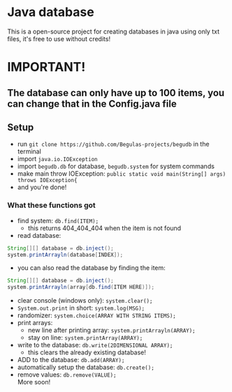 # Java database
This is a open-source project for creating databases in java using only txt files, it's free to use without credits!
# IMPORTANT!
## **The database can only have up to 100 items, you can change that in the Config.java file**
## Setup
- run `git clone https://github.com/Begulas-projects/begudb` in the terminal
- import `java.io.IOException`
- import `begudb.db` for database, `begudb.system` for system commands
- make main throw IOException: `public static void main(String[] args) throws IOException{`
- and you're done!

### What these functions got
- find system: `db.find(ITEM);`
  - this returns 404_404_404 when the item is not found
- read database:
```java
String[][] database = db.inject();
system.printArrayln(database[INDEX]);
```
  - you can also read the database by finding the item:
  ```java
  String[][] database = db.inject();
  system.printArrayln(array[db.find(ITEM HERE)]);
  ```
- clear console (windows only): `system.clear();`
- `System.out.print` in short: `system.log(MSG);`
- randomizer: `system.choice(ARRAY WITH STRING ITEMS);`
- print arrays:
  - new line after printing array: `system.printArrayln(ARRAY);`
  - stay on line: `system.printArray(ARRAY);`
- write to the database: `db.write(2DIMENSIONAL ARRAY);`
  - this clears the already existing database!
- ADD to the database: `db.add(ARRAY);`
- automatically setup the database: `db.create();`
- remove values: `db.remove(VALUE);`<br>
More soon!
